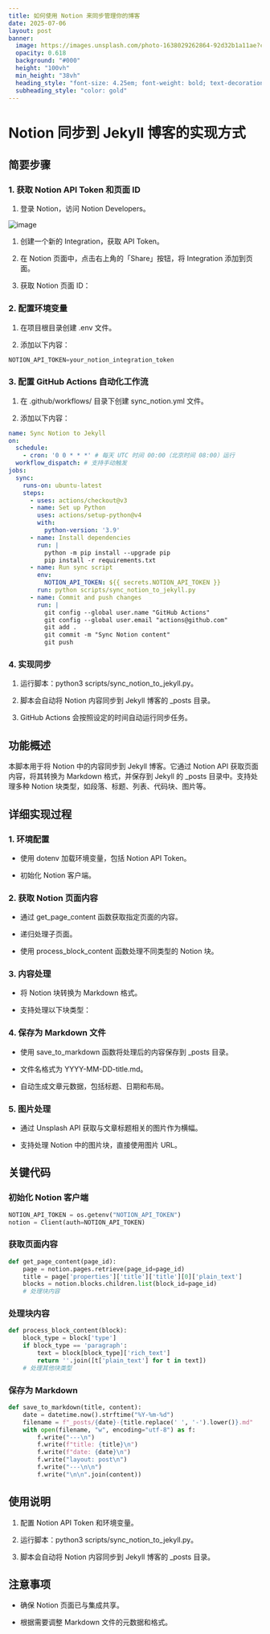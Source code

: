 ```yaml
---
title: 如何使用 Notion 来同步管理你的博客
date: 2025-07-06
layout: post
banner:
  image: https://images.unsplash.com/photo-1638029262864-92d32b1a11ae?crop=entropy&cs=tinysrgb&fit=max&fm=jpg&ixid=M3w2OTIwMzJ8MHwxfHJhbmRvbXx8fHx8fHx8fDE3NTE3NzY0NjZ8&ixlib=rb-4.1.0&q=80&w=1080
  opacity: 0.618
  background: "#000"
  height: "100vh"
  min_height: "38vh"
  heading_style: "font-size: 4.25em; font-weight: bold; text-decoration: underline"
  subheading_style: "color: gold"
---
```


# Notion 同步到 Jekyll 博客的实现方式

## 简要步骤

### 1. 获取 Notion API Token 和页面 ID

1. 登录 Notion，访问 Notion Developers。

![image](https://prod-files-secure.s3.us-west-2.amazonaws.com/a7a0cc5a-89b9-4cda-8686-1fba0ca52f40/d19c1afe-dea5-4312-9333-786b0ba83054/image.png?X-Amz-Algorithm=AWS4-HMAC-SHA256&X-Amz-Content-Sha256=UNSIGNED-PAYLOAD&X-Amz-Credential=ASIAZI2LB4666MUDJGYQ%2F20250706%2Fus-west-2%2Fs3%2Faws4_request&X-Amz-Date=20250706T043425Z&X-Amz-Expires=3600&X-Amz-Security-Token=IQoJb3JpZ2luX2VjEEkaCXVzLXdlc3QtMiJGMEQCH1hxPBzV9O3EJSlxzK%2BFMRuIku4r2PXHaJawgSqTgZwCIQCfhFOoFUof3LI9z1PfXj2t60BCB%2FBnXjH38NFxJqqX%2Fir%2FAwhSEAAaDDYzNzQyMzE4MzgwNSIM2RrCahznDhsLhmt5KtwD4g%2BMRZha3oiwTN64n%2Bo9vv5XyknOteqyLN4cvQyDhoNDfrKXPtbHMCsrIa1hVWOGE8ByHpEfCgDoB7l8MPwvoW8ZQYfQI12EokJ4ZN7%2BeneeNhkl2R%2BhxwcBG2G55gMVOQF9Bs%2FmLK1uov5pxSjPjDahgXYM2mkSadtH6QtKxpMo5pvWXWto%2BYcWlHwvk5skCJmPbnEtyQm%2BzcBEk3zvmiv17k%2FjsGx8x3O8%2BfIqQrgk57HfEy5y6IOTUipCceMs8jL%2BI4ULKqd4xvkhrs06IkmiT2GmY9GcFff5mKPa2eXplBXqGKSvwTAjH0r7%2FuLWJLlMogoLAg6KDTG8H5QjQzmK8v99N%2BKeq8qxBv%2FmFQBmAn8Bg7mNUh9SecTdZy3BAuHKqbH0RhaZ4Gbp%2F8pBC0pT02rv9JJWBebohG0pFKkztM%2F6jpOngWlRs82owXDDcWyA56JLvAqb5dROVIuV2a65cF0M%2FSxMbk52bsrnzWxtpfk%2FFBlf5AAKKMbaJj6pse2tuTFkcy586lAIHtW0z%2F55HIMT6DdEKJD1J6kISP0rnPlbF%2BkmQk5DdJjk1Bamled5TQREY7d6y5JCHxFr8Tu0T4XvuINY8Ad6eoSa8bP46dnJ0qxG38Nd9IUw8Y2nwwY6pgFwMzOMtLNizR3NQdwehFsphglk2mlNwaFvNQWa46I01mVahZaFhiGIYvtB0DhYNmFQ3Wa5AKKDGA7k2ADb5tY%2F9b2DPE467r4OQ1VtCSaNTv377B7%2BbFwCx6vOYazosalKd1ffTuHWSm62t1HVp1K%2FsEnd%2B4MLq2LALeMPgRzVXpAIXGIxLcKK2LXx9t5DAKCLEyRqqNm9JKpCrUzsXlK8%2FW38BHAV&X-Amz-Signature=3f47a26854234672d4d7b0334eae7ab235d3741dd630a8b9d17b1de5574fb9d2&X-Amz-SignedHeaders=host&x-amz-checksum-mode=ENABLED&x-id=GetObject)

1. 创建一个新的 Integration，获取 API Token。

1. 在 Notion 页面中，点击右上角的「Share」按钮，将 Integration 添加到页面。

1. 获取 Notion 页面 ID：


### 2. 配置环境变量

1. 在项目根目录创建 .env 文件。

1. 添加以下内容：

```javascript
NOTION_API_TOKEN=your_notion_integration_token
```

### 3. 配置 GitHub Actions 自动化工作流

1. 在 .github/workflows/ 目录下创建 sync_notion.yml 文件。

1. 添加以下内容：

```yaml
name: Sync Notion to Jekyll
on:
  schedule:
    - cron: '0 0 * * *' # 每天 UTC 时间 00:00（北京时间 08:00）运行
  workflow_dispatch: # 支持手动触发
jobs:
  sync:
    runs-on: ubuntu-latest
    steps:
      - uses: actions/checkout@v3
      - name: Set up Python
        uses: actions/setup-python@v4
        with:
          python-version: '3.9'
      - name: Install dependencies
        run: |
          python -m pip install --upgrade pip
          pip install -r requirements.txt
      - name: Run sync script
        env:
          NOTION_API_TOKEN: ${{ secrets.NOTION_API_TOKEN }}
        run: python scripts/sync_notion_to_jekyll.py
      - name: Commit and push changes
        run: |
          git config --global user.name "GitHub Actions"
          git config --global user.email "actions@github.com"
          git add .
          git commit -m "Sync Notion content"
          git push
```

### 4. 实现同步

1. 运行脚本：python3 scripts/sync_notion_to_jekyll.py。

1. 脚本会自动将 Notion 内容同步到 Jekyll 博客的 _posts 目录。

1. GitHub Actions 会按照设定的时间自动运行同步任务。

## 功能概述

本脚本用于将 Notion 中的内容同步到 Jekyll 博客。它通过 Notion API 获取页面内容，将其转换为 Markdown 格式，并保存到 Jekyll 的 _posts 目录中。支持处理多种 Notion 块类型，如段落、标题、列表、代码块、图片等。

## 详细实现过程

### 1. 环境配置

- 使用 dotenv 加载环境变量，包括 Notion API Token。

- 初始化 Notion 客户端。

### 2. 获取 Notion 页面内容

- 通过 get_page_content 函数获取指定页面的内容。

- 递归处理子页面。

- 使用 process_block_content 函数处理不同类型的 Notion 块。

### 3. 内容处理

- 将 Notion 块转换为 Markdown 格式。

- 支持处理以下块类型：


### 4. 保存为 Markdown 文件

- 使用 save_to_markdown 函数将处理后的内容保存到 _posts 目录。

- 文件名格式为 YYYY-MM-DD-title.md。

- 自动生成文章元数据，包括标题、日期和布局。

### 5. 图片处理

- 通过 Unsplash API 获取与文章标题相关的图片作为横幅。

- 支持处理 Notion 中的图片块，直接使用图片 URL。

## 关键代码

### 初始化 Notion 客户端

```python
NOTION_API_TOKEN = os.getenv("NOTION_API_TOKEN")
notion = Client(auth=NOTION_API_TOKEN)
```

### 获取页面内容

```python
def get_page_content(page_id):
    page = notion.pages.retrieve(page_id=page_id)
    title = page['properties']['title']['title'][0]['plain_text']
    blocks = notion.blocks.children.list(block_id=page_id)
    # 处理块内容
```

### 处理块内容

```python
def process_block_content(block):
    block_type = block['type']
    if block_type == 'paragraph':
        text = block[block_type]['rich_text']
        return ''.join([t['plain_text'] for t in text])
    # 处理其他块类型
```

### 保存为 Markdown

```python
def save_to_markdown(title, content):
    date = datetime.now().strftime("%Y-%m-%d")
    filename = f"_posts/{date}-{title.replace(' ', '-').lower()}.md"
    with open(filename, "w", encoding="utf-8") as f:
        f.write("---\n")
        f.write(f"title: {title}\n")
        f.write(f"date: {date}\n")
        f.write("layout: post\n")
        f.write("---\n\n")
        f.write("\n\n".join(content))
```

## 使用说明

1. 配置 Notion API Token 和环境变量。

1. 运行脚本：python3 scripts/sync_notion_to_jekyll.py。

1. 脚本会自动将 Notion 内容同步到 Jekyll 博客的 _posts 目录。

## 注意事项

- 确保 Notion 页面已与集成共享。

- 根据需要调整 Markdown 文件的元数据和格式。